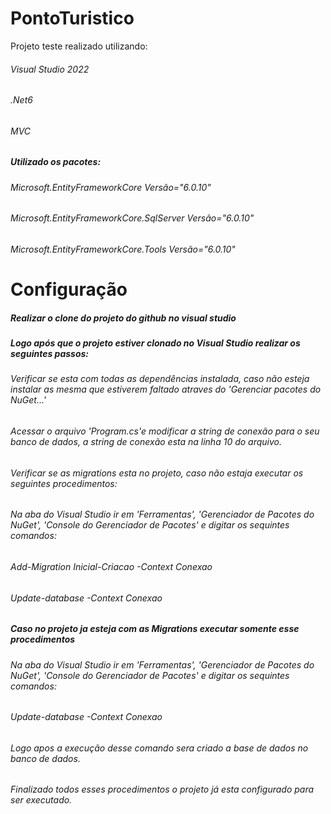 # PontoTuristico
<h>Projeto teste realizado utilizando:</h5>
  <h6>Visual Studio 2022</h6>
  <h6>.Net6</h6>
  <h6>MVC</h6>
<h5>Utilizado os pacotes:</h5>
  <h6>Microsoft.EntityFrameworkCore Versão="6.0.10"</h6>
  <h6>Microsoft.EntityFrameworkCore.SqlServer Versão="6.0.10"</h6>
  <h6>Microsoft.EntityFrameworkCore.Tools Versão="6.0.10"</h6>
  
# Configuração
 <h5>Realizar o clone do projeto do github no visual studio</h5>
 <h5>Logo após que o projeto estiver clonado no Visual Studio realizar os seguintes passos:</h5>
   <h6>Verificar se esta com todas as dependências instalada, caso não esteja instalar as mesma que estiverem faltado atraves do 'Gerenciar pacotes do NuGet...'</h6>
   <h6>Acessar o arquivo 'Program.cs'e modificar a string de conexão para o seu banco de dados, a string de conexão esta na linha 10 do arquivo. </h6>
   <h6>Verificar se as migrations esta no projeto, caso não estaja executar os seguintes procedimentos:</h6>
       <h6>Na aba do Visual Studio ir em 'Ferramentas', 'Gerenciador de Pacotes do NuGet', 'Console do Gerenciador de Pacotes' e digitar os sequintes comandos: </h6>
       <h6>Add-Migration Inicial-Criacao -Context Conexao</h6>
       <h6>Update-database -Context Conexao</h6>
  <h5>Caso no projeto ja esteja com as Migrations executar somente esse procedimentos</h5>
      <h6>Na aba do Visual Studio ir em 'Ferramentas', 'Gerenciador de Pacotes do NuGet', 'Console do Gerenciador de Pacotes' e digitar os sequintes comandos: </h6>
      <h6>Update-database -Context Conexao</h6>
    <h6>Logo apos a execução desse comando sera criado a base de dados no banco de dados. </h6>
     <h6>Finalizado todos esses procedimentos o projeto já esta configurado para ser executado.</h6>
       
       
  
